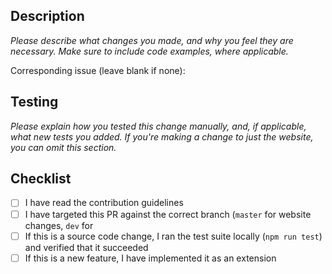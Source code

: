 ## Description
*Please describe what changes you made, and why you feel they are necessary. Make sure to include
code examples, where applicable.*

Corresponding issue (leave blank if none):

## Testing
*Please explain how you tested this change manually, and, if applicable, what new tests you added. If
you're making a change to just the website, you can omit this section.*

## Checklist

* [ ] I have read the contribution guidelines
* [ ] I have targeted this PR against the correct branch (`master` for website changes, `dev` for
* [ ] If this is a source code change, I ran the test suite locally (`npm run test`) and verified
  that it succeeded
* [ ] If this is a new feature, I have implemented it as an extension
